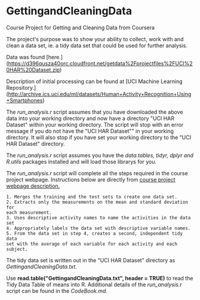 GettingandCleaningData
======================

Course Project for Getting and Cleaning Data from Coursera
  
  
The project's purpose was to show your ability to collect, work with and clean a data set, ie. a tidy data set that could be used for further analysis.

Data was found [here.]
(https://d396qusza40orc.cloudfront.net/getdata%2Fprojectfiles%2FUCI%20HAR%20Dataset.zip) 
  
Description of initial processing can be found at [UCI Machine Learning Repository.]
(http://archive.ics.uci.edu/ml/datasets/Human+Activity+Recognition+Using+Smartphones)
  
The *run_analysis.r* script assumes that you have downloaded the above data into your working directory and now have a directory "UCI HAR Dataset" within your working directory.  The script will stop with an error message if you do not have the "UCI HAR Dataset"" in your working directory.  It will also stop if you have set your working directory to the "UCI HAR Dataset" directory.
  
The *run_analysis.r* script assumes you have the *data.tables, tidyr, dplyr and R.utils* packages installed and will load those librarys for you.
  
The *run_analysis.r* script will complete all the steps required in the course project webpage.  Instructions below are directly from [course project webpage description.](https://class.coursera.org/getdata-008/human_grading/view/courses/972586/assessments/3/submissions)
  
    1. Merges the training and the test sets to create one data set.
    2. Extracts only the measurements on the mean and standard deviation for
    each measurement. 
    3. Uses descriptive activity names to name the activities in the data set
    4. Appropriately labels the data set with descriptive variable names. 
    5. From the data set in step 4, creates a second, independent tidy data 
    set with the average of each variable for each activity and each subject. 
    
The tidy data set is written out in the "UCI HAR Dataset" directory  as *GettingandCleaningData.txt*. 

Use **read.table("GettingandCleaningData.txt", header = TRUE)** to read the Tidy Data Table of means into R.
Additional details of the *run_analysis.r* script can be found in the *CodeBook.md*.



